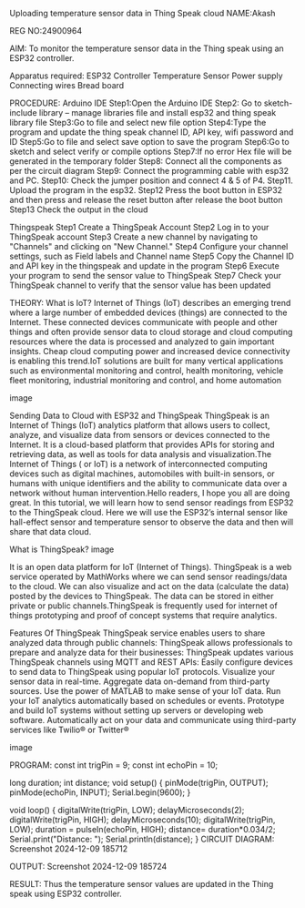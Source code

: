 Uploading temperature sensor data in Thing Speak cloud
NAME:Akash

REG NO:24900964

AIM:
To monitor the temperature sensor data in the Thing speak using an ESP32 controller.

Apparatus required:
ESP32 Controller
Temperature Sensor
Power supply
Connecting wires
Bread board

PROCEDURE:
Arduino IDE
Step1:Open the Arduino IDE
Step2: Go to sketch- include library – manage libraries file and install esp32 and thing speak library file
Step3:Go to file and select new file option
Step4:Type the program and update the thing speak channel ID, API key, wifi password and ID
Step5:Go to file and select save option to save the program
Step6:Go to sketch and select verify or compile options
Step7:If no error Hex file will be generated in the temporary folder
Step8: Connect all the components as per the circuit diagram
Step9: Connect the programming cable with esp32 and PC.
Step10: Check the jumper position and connect 4 & 5 of P4.
Step11. Upload the program in the esp32.
Step12 Press the boot button in ESP32 and then press and release the reset button after release the boot button
Step13 Check the output in the cloud

Thingspeak
Step1 Create a ThingSpeak Account
Step2 Log in to your ThingSpeak account
Step3 Create a new channel by navigating to "Channels" and clicking on "New Channel."
Step4 Configure your channel settings, such as Field labels and Channel name
Step5 Copy the Channel ID and API key in the thingspeak and update in the program
Step6 Execute your program to send the sensor value to ThingSpeak
Step7 Check your ThingSpeak channel to verify that the sensor value has been updated

THEORY:
What is IoT?
Internet of Things (IoT) describes an emerging trend where a large number of embedded devices (things) are connected to the Internet. These connected devices communicate with people and other things and often provide sensor data to cloud storage and cloud computing resources where the data is processed and analyzed to gain important insights. Cheap cloud computing power and increased device connectivity is enabling this trend.IoT solutions are built for many vertical applications such as environmental monitoring and control, health monitoring, vehicle fleet monitoring, industrial monitoring and control, and home automation

image

Sending Data to Cloud with ESP32 and ThingSpeak
ThingSpeak is an Internet of Things (IoT) analytics platform that allows users to collect, analyze, and visualize data from sensors or devices connected to the Internet. It is a cloud-based platform that provides APIs for storing and retrieving data, as well as tools for data analysis and visualization.The Internet of Things ( or IoT) is a network of interconnected computing devices such as digital machines, automobiles with built-in sensors, or humans with unique identifiers and the ability to communicate data over a network without human intervention.Hello readers, I hope you all are doing great. In this tutorial, we will learn how to send sensor readings from ESP32 to the ThingSpeak cloud. Here we will use the ESP32’s internal sensor like hall-effect sensor and temperature sensor to observe the data and then will share that data cloud.

What is ThingSpeak?
image

It is an open data platform for IoT (Internet of Things). ThingSpeak is a web service operated by MathWorks where we can send sensor readings/data to the cloud. We can also visualize and act on the data (calculate the data) posted by the devices to ThingSpeak. The data can be stored in either private or public channels.ThingSpeak is frequently used for internet of things prototyping and proof of concept systems that require analytics.

Features Of ThingSpeak
ThingSpeak service enables users to share analyzed data through public channels:
ThingSpeak allows professionals to prepare and analyze data for their businesses:
ThingSpeak updates various ThingSpeak channels using MQTT and REST APIs:
Easily configure devices to send data to ThingSpeak using popular IoT protocols.
Visualize your sensor data in real-time.
Aggregate data on-demand from third-party sources.
Use the power of MATLAB to make sense of your IoT data.
Run your IoT analytics automatically based on schedules or events.
Prototype and build IoT systems without setting up servers or developing web software.
Automatically act on your data and communicate using third-party services like Twilio® or Twitter®

image

PROGRAM:
const int trigPin = 9;
const int echoPin = 10;

long duration;
int distance;
void setup() {
pinMode(trigPin, OUTPUT);
pinMode(echoPin, INPUT);
Serial.begin(9600);
}

void loop() 
{
  digitalWrite(trigPin, LOW);
  delayMicroseconds(2);
  digitalWrite(trigPin, HIGH);
  delayMicroseconds(10);
  digitalWrite(trigPin, LOW);
  duration = pulseIn(echoPin, HIGH);
  distance= duration*0.034/2;
  Serial.print("Distance: ");
  Serial.println(distance);
}
CIRCUIT DIAGRAM:
Screenshot 2024-12-09 185712

OUTPUT:
Screenshot 2024-12-09 185724

RESULT:
Thus the temperature sensor values are updated in the Thing speak using ESP32 controller.
